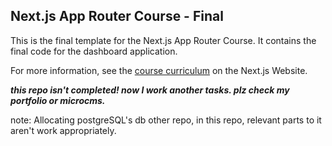 ## Next.js App Router Course - Final

This is the final template for the Next.js App Router Course. It contains the final code for the dashboard application.

For more information, see the [course curriculum](https://nextjs.org/learn) on the Next.js Website.

***this repo isn't completed! now I work another tasks. plz check my portfolio or microcms.***

note: Allocating postgreSQL's db other repo, in this repo, relevant parts to it aren't work appropriately.
